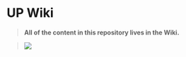 # UP Wiki

> **All of the content in this repository lives in the Wiki.**

> ![](https://github.com/up-board/up-community/blob/main/readme.png)



